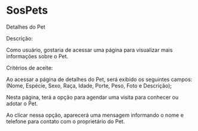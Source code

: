 # SosPets


Detalhes do Pet

Descrição:

Como usuário, gostaria de acessar uma página para visualizar mais informações sobre o Pet.

Critérios de aceite:

Ao acessar a página de detalhes do Pet, será exibido os seguintes campos:
(Nome, Espécie, Sexo, Raça, Idade, Porte, Peso, Foto e Descrição);

Nesta página, terá a opção para agendar uma visita para conhecer ou adotar o Pet.

Ao clicar nessa opção, aparecerá uma mensagem informando o nome e telefone para contato com o proprietário do Pet.
